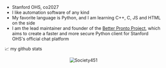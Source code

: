 - Stanford OHS, co2027
- I like automation software of any kind
- My favorite language is Python, and I am learning C++, C, JS and HTML on the side
- I am the lead maintainer and founder of the [Better Pronto Project](https://github.com/Better-Pronto), which aims to create a faster and more secure Python client for Stanford OHS's official chat platform

📈 my github stats

<p align="center"> <img src="https://github-readme-stats.vercel.app/api?username=Society451&show_icons=true&theme=gotham" alt="Society451" /> 

<p align="center"> <![Top Langs](https://github-readme-stats.vercel.app/api/top-langs/?username=Society451&layout=compact) />
